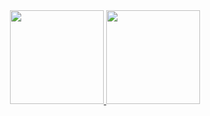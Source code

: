 <div align="center">
  <a href="https://github.com/StaticBay">
  <img height="150em" src="https://github-readme-stats.vercel.app/api?username=StaticBay&show_icons=true&theme=tokyonight&include_all_commits=true&count_private=true"/>
  <img height="150em" src="https://github-readme-stats.vercel.app/api/top-langs/?username=StaticBay&layout=compact&langs_count=7&theme=tokyonight"/>
</div>
